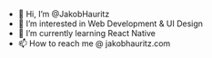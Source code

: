 - 👋 Hi, I’m @JakobHauritz
- 👀 I’m interested in Web Development & UI Design
- 🌱 I’m currently learning React Native
- 📫 How to reach me @ jakobhauritz.com

<!---
JakobHauritz/JakobHauritz is a ✨ special ✨ repository because its `README.md` (this file) appears on your GitHub profile.
You can click the Preview link to take a look at your changes.
--->
